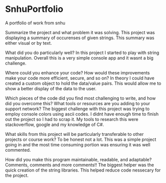 # SnhuPortfolio
A portfolio of work from snhu

Summarize the project and what problem it was solving.
This project was displaying a summary of occurenses of given strings.  This summary was either visual or by text.

What did you do particularly well?
In this project I started to play with string manipulation.  Overall this is a very simple console app and it wasnt a big challenge.

Where could you enhance your code? How would these improvements make your code more efficient, secure, and so on?
In theory I could have created a custom object to hold the data/value pairs.  This would allow me to show a better display of the data to the user.

Which pieces of the code did you find most challenging to write, and how did you overcome this? What tools or resources are you adding to your support network?
The biggest challenge with this project was trying to employ console colors using ascii codes.  I didnt have enough time to finish out the project so I had to scrap it.  My tools to research this were stackoverflow, google and my knowledge of C#.

What skills from this project will be particularly transferable to other projects or course work?
To be honest not a lot.  This was a simple project going in and the most time consuming portion was ensuring it was well commented.

How did you make this program maintainable, readable, and adaptable?
Comments, comments and more comments!!  The biggest helper was the quick creation of the string libraries.  This helped reduce code nessecary for the project.
